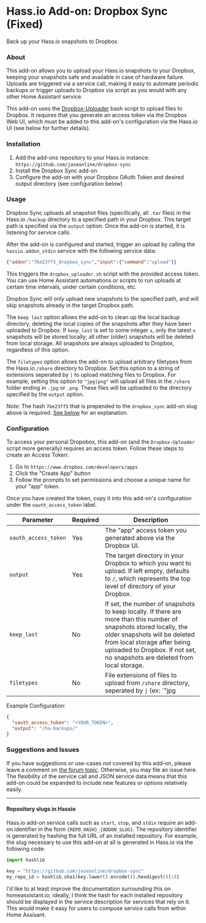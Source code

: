 # Hass.io Add-on: Dropbox Sync (Fixed)
Back up your Hass.io snapshots to Dropbox.

### About
This add-on allows you to upload your Hass.io snapshots to your Dropbox, keeping your snapshots safe and available in case of hardware failure. Uploads are triggered via a service call, making it easy to automate periodic backups or trigger uploads to Dropbox via script as you would with any other Home Assistant service.

This add-on uses the [Dropbox-Uploader](https://github.com/andreafabrizi/Dropbox-Uploader) bash script to upload files to Dropbox. It requires that you generate an access token via the Dropbox Web UI, which must be added to this add-on's configuration via the Hass.io UI (see below for further details).

### Installation
1. Add the add-ons repository to your Hass.io instance: `https://github.com/jaseonline/dropbox-sync`
2. Install the Dropbox Sync add-on
3. Configure the add-on with your Dropbox OAuth Token and desired output directory (see configuration below)

### Usage

Dropbox Sync uploads all snapshot files (specifically, all `.tar` files) in the Hass.io `/backup` directory to a specified path in your Dropbox. This target path is specified via the `output` option. Once the add-on is started, it is listening for service calls.

After the add-on is configured and started, trigger an upload by calling the `hassio.addon_stdin` service with the following service data:

```json
{"addon":"7be23ff5_dropbox_sync","input":{"command":"upload"}}
```

This triggers the `dropbox_uploader.sh` script with the provided access token. You can use Home Assistant automations or scripts to run uploads at certain time intervals, under certain conditions, etc.

Dropbox Sync will only upload new snapshots to the specified path, and will skip snapshots already in the target Dropbox path.

The `keep last` option allows the add-on to clean up the local backup directory, deleting the local copies of the snapshots after they have been uploaded to Dropbox. If `keep_last` is set to some integer `x`, only the latest `x` snapshots will be stored locally; all other (older) snapshots will be deleted from local storage. All snapshots are always uploaded to Dropbox, regardless of this option.

The `filetypes` option allows the add-on to upload arbitrary filetypes from the Hass.io `/share` directory to Dropbox. Set this option to a string of extensions seperated by `|` to upload matching files to Dropbox. For example, setting this option to `"jpg|png"` will upload all files in the `/share` folder ending in `.jpg` or `.png`. These files will be uploaded to the directory specified by the `output` option.

*Note*: The hash `7be23ff5` that is prepended to the `dropbox_sync` add-on slug above is required. [See below](#repository-slugs-in-hassio) for an explanation. 
### Configuration

To access your personal Dropobox, this add-on (and the `Dropbox-Uploader` script more generally) requires an access token. Follow these steps to create an Access Token:
1. Go to `https://www.dropbox.com/developers/apps`
2. Click the "Create App" button
3. Follow the prompts to set permissions and choose a unique name for your "app" token.

Once you have created the token, copy it into this add-on's configuration under the `oauth_access_token` label. 

|Parameter|Required|Description|
|---------|--------|-----------|
|`oauth_access_token`|Yes|The "app" access token you generated above via the Dropbox UI.|
|`output`|Yes|The target directory in your Dropbox to which you want to upload. If left empty, defaults to `/`, which represents the top level of directory of your Dropbox.|
|`keep_last`|No|If set, the number of snapshots to keep locally. If there are more than this number of snapshots stored locally, the older snapshots will be deleted from local storage after being uploaded to Dropbox. If not set, no snapshots are deleted from local storage.|
|`filetypes`|No|File extensions of files to upload from `/share` directory, seperated by <code>&#124;</code> (ex: `"jpg|png" or "png"`).|

Example Configuration:
```json
{
  "oauth_access_token": "<YOUR_TOKEN>",
  "output": "/ha-backups/"
}
```

### Suggestions and Issues
If you have suggestions or use-cases not covered by this add-on, please leave a comment on [the forum topic](https://community.home-assistant.io/t/hass-io-add-on-upload-hassio-snapshots-to-dropbox/). Otherwise, you may file an issue here. The flexibility of the service call and JSON service data means that this add-on could be expanded to include new features or options relatively easily.

----

#### Repository slugs in Hassio
Hass.io add-on service calls such as `start`, `stop`, and `stdin` require an add-on identifier in the form `{REPO_HASH}_{ADDON_SLUG}`. The repository identifier is generated by hashing the full URL of an installed repository. For example, the slug necessary to use this add-on at all is generated in Hass.io via the following code:
```python
import hashlib

key = "https://github.com/jaseonline/dropbox-sync"
my_repo_id = hashlib.sha1(key.lower().encode()).hexdigest()[:8]
```

I'd like to at least improve the documentation surrounding this on homeassistant.io; ideally, I think the hash for each installed repository should be displayed in the service description for services that rely on it. This would make it easy for users to compose service calls from within Home Assisant.

